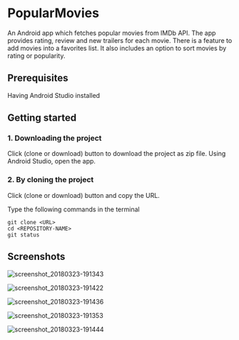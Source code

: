 # PopularMovies

An Android app which fetches popular movies from IMDb API. The app provides rating, review and new trailers for each movie.
There is a feature to add movies into a favorites list. It also includes an option to sort movies by rating or popularity.

## Prerequisites

Having Android Studio installed


## Getting started

### 1. Downloading the project

Click (clone or download) button to download the project as zip file. Using Android Studio, open the app.

### 2. By cloning the project

Click (clone or download) button and copy the URL.

Type the following commands in the terminal

```
git clone <URL>
cd <REPOSITORY-NAME>
git status

```

## Screenshots
![screenshot_20180323-191343](https://user-images.githubusercontent.com/29939341/37832576-013776c8-2ecf-11e8-9513-3ec52702adb6.png)









![screenshot_20180323-191422](https://user-images.githubusercontent.com/29939341/37832904-fbd3df40-2ecf-11e8-9f79-e23cd3de9473.png)









![screenshot_20180323-191436](https://user-images.githubusercontent.com/29939341/37833076-64fe3268-2ed0-11e8-8fd8-cb9e74eb3cfb.png)











![screenshot_20180323-191353](https://user-images.githubusercontent.com/29939341/37832911-feaeacc2-2ecf-11e8-820d-46c5cdf94eb0.png)











![screenshot_20180323-191444](https://user-images.githubusercontent.com/29939341/37832917-03892966-2ed0-11e8-83f4-44f86beee98d.png)
